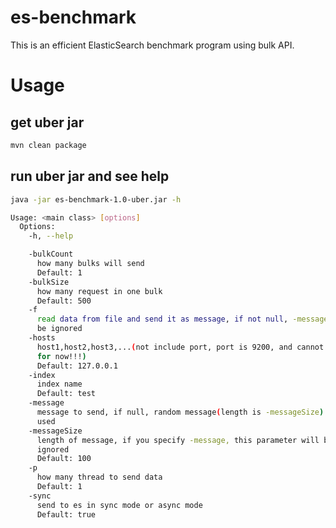 # es-benchmark

This is an efficient ElasticSearch benchmark program using bulk API. 



# Usage

## get uber jar

```bash
mvn clean package
```

## run uber jar and see help

```bash
java -jar es-benchmark-1.0-uber.jar -h

Usage: <main class> [options]
  Options:
    -h, --help

    -bulkCount
      how many bulks will send
      Default: 1
    -bulkSize
      how many request in one bulk
      Default: 500
    -f
      read data from file and send it as message, if not null, -message will 
      be ignored
    -hosts
      host1,host2,host3,...(not include port, port is 9200, and cannot change 
      for now!!!)
      Default: 127.0.0.1
    -index
      index name
      Default: test
    -message
      message to send, if null, random message(length is -messageSize) will be 
      used 
    -messageSize
      length of message, if you specify -message, this parameter will be 
      ignored 
      Default: 100
    -p
      how many thread to send data
      Default: 1
    -sync
      send to es in sync mode or async mode
      Default: true
``` 
